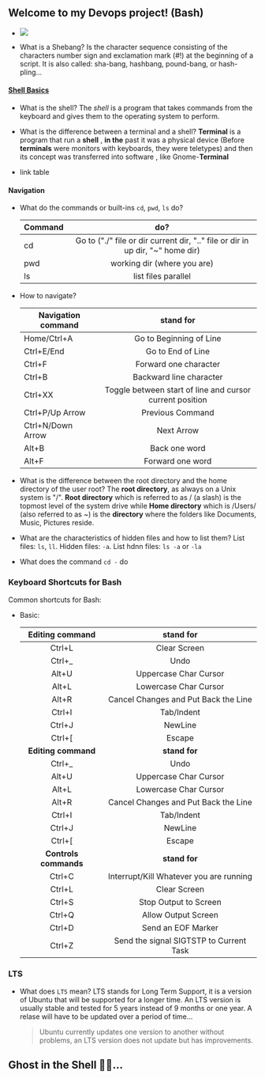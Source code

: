 ## Welcome to my Devops project! (Bash)
- ![](https://s3.amazonaws.com/intranet-projects-files/holbertonschool-sysadmin_devops/205/image.jpg)

-   What is a Shebang? 
Is the character sequence consisting of the characters number sign and exclamation mark (#!) at the beginning of a script. It is also called: sha-bang, hashbang, pound-bang, or hash-pling...

#### [Shell Basics](https://github.com/02KellyV/holberton-system_engineering-devops/tree/master/0x00-shell_basics)

-   What is the shell? 
The _shell_ is a program that takes commands from the keyboard and gives them to the operating system to perform.

-   What is the difference between a terminal and a shell? 
**Terminal** is a program that run a **shell** , **in the** past it was a physical device (Before **terminals** were monitors with keyboards, they were teletypes) and then its concept was transferred into software , like Gnome-**Terminal**

- link table



#### Navigation

-   What do the commands or built-ins `cd`, `pwd`, `ls` do?

	|  Command | do? |
	|----------|:----:|
	|  cd |  Go to ("./" file or dir current dir, ".." file or dir in up dir, "~" home dir) |
	|  pwd | working dir (where you are) |
	|  ls | list files parallel |
	
-   How to navigate?

	|  Navigation command| stand for |
	|--------------------------|:----------:|
	|  Home/Ctrl+A |  Go to Beginning of Line |
	|  Ctrl+E/End |    Go to End of Line |
	|  Ctrl+F | Forward one character |
	|  Ctrl+B |    Backward line character |
	|  Ctrl+XX |  Toggle between start of line and cursor current position|
	|  Ctrl+P/Up Arrow |    Previous Command|
	|  Ctrl+N/Down Arrow | Next Arrow |
	|  Alt+B |  Back one word |
	|  Alt+F | Forward one word |

-   What is the difference between the root directory and the home directory of the user root?
The **root directory**, as always on a Unix system is "/". **Root directory** which is referred to as / (a slash) is the topmost level of the system drive while **Home directory** which is /Users/<short username> (also referred to as ~) is the **directory** where the folders like Documents, Music, Pictures reside.
-   What are the characteristics of hidden files and how to list them?
List files: `ls`, `ll`. Hidden files: `-a`. List hdnn files: `ls -a` or `-la`
-   What does the command `cd -` do

### Keyboard Shortcuts for Bash

Common shortcuts for Bash:
- Basic:	

	|  **Editing command**| **stand for** |
	|:-------------------------:|:----------------:|
	|  Ctrl+L |  Clear Screen |
	|  Ctrl+_ |  Undo |
	|  Alt+U |  Uppercase Char Cursor |
	|  Alt+L |   Lowercase Char Cursor |
	|  Alt+R |  Cancel Changes and Put Back the Line |
	|  Ctrl+I |   Tab/Indent |
	|  Ctrl+J | NewLine |
	|  Ctrl+[ |  Escape |
	|  **Editing command** | **stand for** |
	|  Ctrl+_ |  Undo |
	|  Alt+U |  Uppercase Char Cursor |
	|  Alt+L |   Lowercase Char Cursor |
	|  Alt+R |  Cancel Changes and Put Back the Line |
	|  Ctrl+I |   Tab/Indent |
	|  Ctrl+J | NewLine |
	|  Ctrl+[ |  Escape |
	|  **Controls commands** | **stand for** |
	|  Ctrl+C |  Interrupt/Kill Whatever you are running |
	|  Ctrl+L |  Clear Screen |
	|  Ctrl+S |   Stop Output to Screen |
	|  Ctrl+Q |  Allow Output Screen |
	|  Ctrl+D |   Send an EOF Marker |
	|  Ctrl+Z | Send the signal SIGTSTP to Current Task |

### LTS

-   What does `LTS` mean?
LTS stands for Long Term Support, it is a version of Ubuntu that will be supported for a longer time. An LTS version is usually stable and tested for 5 years instead of 9 months or one year. 
A relase will have to be updated over a period of time...
	>Ubuntu currently updates one version to another without problems, an LTS version does not update but has improvements.



## Ghost in the Shell 🤭👻...
